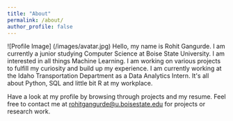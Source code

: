 ```yaml
---
title: "About"
permalink: /about/
author_profile: false
---
```

![Profile Image] (/images/avatar.jpg)
Hello, my name is Rohit Gangurde. I am currently a junior studying Computer Science at Boise State University.
I am interested in all things Machine Learning. I am working on various projects to  fulfill my curiosity and build up my experience. 
I am currently working at the Idaho Transportation Department as a Data Analytics Intern. It's all about Python, SQL and little bit R at my workplace.

Have a look at my profile by browsing through projects and my resume. Feel free to contact me at rohitgangurde@u.boisestate.edu for projects or research work. 
